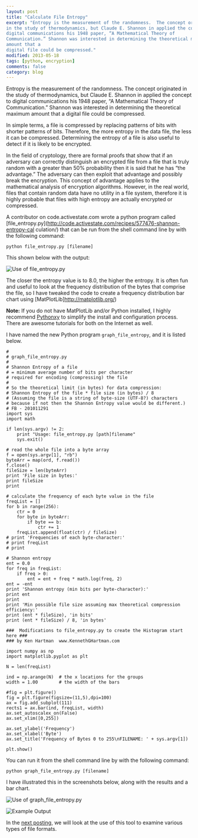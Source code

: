 ```yaml
---
layout: post
title: "Calculate File Entropy"
excerpt: "Entropy is the measurement of the randomness.  The concept originated
in the study of thermodynamics, but Claude E. Shannon in applied the concept to
digital communications his 1948 paper, “A Mathematical Theory of
Communication.” Shannon was interested in determining the theoretical maximum
amount that a
digital file could be compressed."
modified: 2013-05-18
tags: [python, encryption]
comments: false
category: blog
---
```


Entropy is the measurement of the randomness.  The concept originated in the
study of thermodynamics, but Claude E. Shannon in applied the concept to
digital communications his 1948 paper, “A Mathematical Theory of
Communication.”  Shannon was interested in determining the theoretical
maximum amount that a digital file could be compressed.

In simple terms, a file is compressed by replacing patterns of bits with
shorter patterns of bits.  Therefore, the more entropy in the data file, the
less it can be compressed.  Determining the entropy of a file is also useful to
detect if it is likely to be encrypted.

In the field of cryptology, there are formal proofs that show that if an
adversary can correctly distinguish an encrypted file from a file that is truly
random with a greater than 50% probability then it is said that he has “the
advantage.”  The adversary can then exploit that advantage and possibly break
the encryption.  This concept of advantage applies to the mathematical analysis
of encryption algorithms.  However, in the real world, files that contain
random data have no utility in a file system, therefore it is highly probable
that files with high entropy are actually encrypted or compressed.

A contributor on code.activestate.com wrote a python program called
[file_entropy.py](http://code.activestate.com/recipes/577476-shannon-entropy-cal
culation/) that can be run from the shell command line by with the following
command:

```
python file_entropy.py [filename]
```

This shown below with the output:

![Use of file_entropy.py](/images/Use-of-file_entropy.py_.png)

The closer the entropy value is to 8.0, the higher the entropy.  It is often
fun and useful to look at the frequency distribution of the bytes that comprise
the file, so I have tweaked the code to create a frequency distribution bar
chart using [MatPlotLib]http://matplotlib.org/)

**Note:**  If you do not have MatPlotLib and/or Python installed, I highly
recommend [Pythonxy](http://code.google.com/p/pythonxy/)  to simplify the
install and configuration process.  There are awesome tutorials for both on the
Internet as well.

I have named the new Python program `graph_file_entropy`, and it is listed
below.

```
#
# graph_file_entropy.py
#
# Shannon Entropy of a file
# = minimum average number of bits per character
# required for encoding (compressing) the file
#
# So the theoretical limit (in bytes) for data compression:
# Shannon Entropy of the file * file size (in bytes) / 8
# (Assuming the file is a string of byte-size (UTF-8?) characters
# because if not then the Shannon Entropy value would be different.)
# FB - 201011291
import sys
import math

if len(sys.argv) != 2:
    print "Usage: file_entropy.py [path]filename"
    sys.exit()

# read the whole file into a byte array
f = open(sys.argv[1], "rb")
byteArr = map(ord, f.read())
f.close()
fileSize = len(byteArr)
print 'File size in bytes:'
print fileSize
print

# calculate the frequency of each byte value in the file
freqList = []
for b in range(256):
    ctr = 0
    for byte in byteArr:
        if byte == b:
            ctr += 1
    freqList.append(float(ctr) / fileSize)
# print 'Frequencies of each byte-character:'
# print freqList
# print

# Shannon entropy
ent = 0.0
for freq in freqList:
    if freq > 0:
        ent = ent + freq * math.log(freq, 2)
ent = -ent
print 'Shannon entropy (min bits per byte-character):'
print ent
print
print 'Min possible file size assuming max theoretical compression efficiency:'
print (ent * fileSize), 'in bits'
print (ent * fileSize) / 8, 'in bytes'

###  Modifications to file_entropy.py to create the Histogram start here ###
### by Ken Hartman  www.KennethGHartman.com

import numpy as np
import matplotlib.pyplot as plt

N = len(freqList)

ind = np.arange(N)  # the x locations for the groups
width = 1.00        # the width of the bars

#fig = plt.figure()
fig = plt.figure(figsize=(11,5),dpi=100)
ax = fig.add_subplot(111)
rects1 = ax.bar(ind, freqList, width)
ax.set_autoscalex_on(False)
ax.set_xlim([0,255])

ax.set_ylabel('Frequency')
ax.set_xlabel('Byte')
ax.set_title('Frequency of Bytes 0 to 255\nFILENAME: ' + sys.argv[1])

plt.show()
```

You can run it from the shell command line by with the following command:

```
python graph_file_entropy.py [filename]
```

I have illustrated this in the screenshots below, along with the results and a
bar chart.

![Use of graph_file_entropy.py](/images/Use-of-graph_file_entropy.py_.png)

![Example Output](/images/TestDoc.TXT-1024x464.png)

In the [next posting](/blog/shannon-entropy-of-various-file-formats/), we will
look at the use of this tool to examine various types of file formats.
